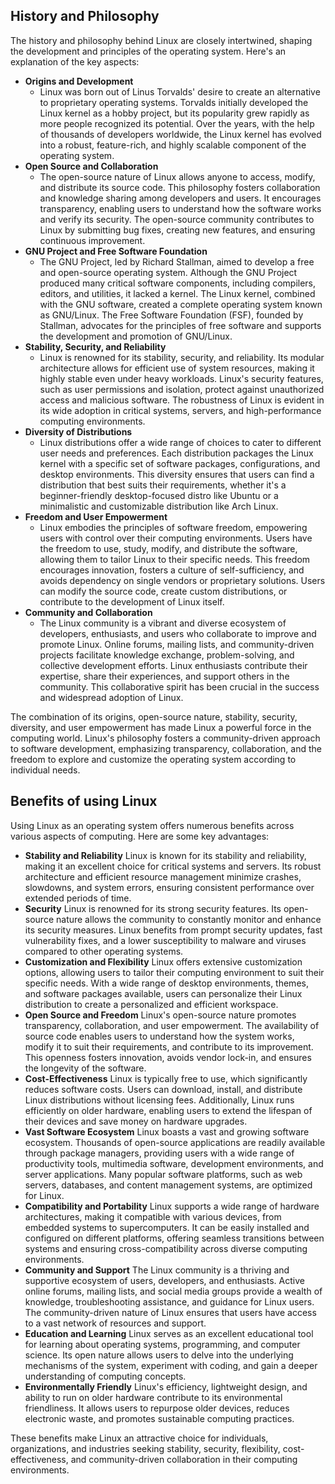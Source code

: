 ## History and Philosophy

The history and philosophy behind Linux are closely intertwined, shaping the development and principles of the operating system. Here's an explanation of the key aspects:

- **Origins and Development**
    - Linux was born out of Linus Torvalds' desire to create an alternative to proprietary operating systems. Torvalds initially developed the Linux kernel as a hobby project, but its popularity grew rapidly as more people recognized its potential. Over the years, with the help of thousands of developers worldwide, the Linux kernel has evolved into a robust, feature-rich, and highly scalable component of the operating system.
- **Open Source and Collaboration**
    - The open-source nature of Linux allows anyone to access, modify, and distribute its source code. This philosophy fosters collaboration and knowledge sharing among developers and users. It encourages transparency, enabling users to understand how the software works and verify its security. The open-source community contributes to Linux by submitting bug fixes, creating new features, and ensuring continuous improvement.
- **GNU Project and Free Software Foundation**
    - The GNU Project, led by Richard Stallman, aimed to develop a free and open-source operating system. Although the GNU Project produced many critical software components, including compilers, editors, and utilities, it lacked a kernel. The Linux kernel, combined with the GNU software, created a complete operating system known as GNU/Linux. The Free Software Foundation (FSF), founded by Stallman, advocates for the principles of free software and supports the development and promotion of GNU/Linux.
- **Stability, Security, and Reliability**
    - Linux is renowned for its stability, security, and reliability. Its modular architecture allows for efficient use of system resources, making it highly stable even under heavy workloads. Linux's security features, such as user permissions and isolation, protect against unauthorized access and malicious software. The robustness of Linux is evident in its wide adoption in critical systems, servers, and high-performance computing environments.
- **Diversity of Distributions**
    - Linux distributions offer a wide range of choices to cater to different user needs and preferences. Each distribution packages the Linux kernel with a specific set of software packages, configurations, and desktop environments. This diversity ensures that users can find a distribution that best suits their requirements, whether it's a beginner-friendly desktop-focused distro like Ubuntu or a minimalistic and customizable distribution like Arch Linux.
- **Freedom and User Empowerment**
    - Linux embodies the principles of software freedom, empowering users with control over their computing environments. Users have the freedom to use, study, modify, and distribute the software, allowing them to tailor Linux to their specific needs. This freedom encourages innovation, fosters a culture of self-sufficiency, and avoids dependency on single vendors or proprietary solutions. Users can modify the source code, create custom distributions, or contribute to the development of Linux itself.
- **Community and Collaboration**
    - The Linux community is a vibrant and diverse ecosystem of developers, enthusiasts, and users who collaborate to improve and promote Linux. Online forums, mailing lists, and community-driven projects facilitate knowledge exchange, problem-solving, and collective development efforts. Linux enthusiasts contribute their expertise, share their experiences, and support others in the community. This collaborative spirit has been crucial in the success and widespread adoption of Linux.

The combination of its origins, open-source nature, stability, security, diversity, and user empowerment has made Linux a powerful force in the computing world. Linux's philosophy fosters a community-driven approach to software development, emphasizing transparency, collaboration, and the freedom to explore and customize the operating system according to individual needs.

## Benefits of using Linux

Using Linux as an operating system offers numerous benefits across various aspects of computing. Here are some key advantages:

- **Stability and Reliability**
   Linux is known for its stability and reliability, making it an excellent choice for critical systems and servers. Its robust architecture and efficient resource management minimize crashes, slowdowns, and system errors, ensuring consistent performance over extended periods of time.
- **Security**
   Linux is renowned for its strong security features. Its open-source nature allows the community to constantly monitor and enhance its security measures. Linux benefits from prompt security updates, fast vulnerability fixes, and a lower susceptibility to malware and viruses compared to other operating systems.
- **Customization and Flexibility**
   Linux offers extensive customization options, allowing users to tailor their computing environment to suit their specific needs. With a wide range of desktop environments, themes, and software packages available, users can personalize their Linux distribution to create a personalized and efficient workspace.
- **Open Source and Freedom**
   Linux's open-source nature promotes transparency, collaboration, and user empowerment. The availability of source code enables users to understand how the system works, modify it to suit their requirements, and contribute to its improvement. This openness fosters innovation, avoids vendor lock-in, and ensures the longevity of the software.
- **Cost-Effectiveness**
   Linux is typically free to use, which significantly reduces software costs. Users can download, install, and distribute Linux distributions without licensing fees. Additionally, Linux runs efficiently on older hardware, enabling users to extend the lifespan of their devices and save money on hardware upgrades.
- **Vast Software Ecosystem**
   Linux boasts a vast and growing software ecosystem. Thousands of open-source applications are readily available through package managers, providing users with a wide range of productivity tools, multimedia software, development environments, and server applications. Many popular software platforms, such as web servers, databases, and content management systems, are optimized for Linux.
- **Compatibility and Portability**
   Linux supports a wide range of hardware architectures, making it compatible with various devices, from embedded systems to supercomputers. It can be easily installed and configured on different platforms, offering seamless transitions between systems and ensuring cross-compatibility across diverse computing environments.
- **Community and Support**
   The Linux community is a thriving and supportive ecosystem of users, developers, and enthusiasts. Active online forums, mailing lists, and social media groups provide a wealth of knowledge, troubleshooting assistance, and guidance for Linux users. The community-driven nature of Linux ensures that users have access to a vast network of resources and support.
- **Education and Learning**
   Linux serves as an excellent educational tool for learning about operating systems, programming, and computer science. Its open nature allows users to delve into the underlying mechanisms of the system, experiment with coding, and gain a deeper understanding of computing concepts.
- **Environmentally Friendly**
    Linux's efficiency, lightweight design, and ability to run on older hardware contribute to its environmental friendliness. It allows users to repurpose older devices, reduces electronic waste, and promotes sustainable computing practices.

These benefits make Linux an attractive choice for individuals, organizations, and industries seeking stability, security, flexibility, cost-effectiveness, and community-driven collaboration in their computing environments.
